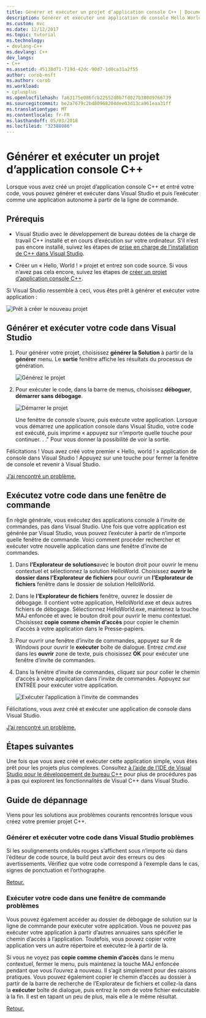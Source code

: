 ```yaml
---
title: Générer et exécuter un projet d’application console C++ | Documents Microsoft
description: Générer et exécuter une application de console Hello World dans Visual C++
ms.custom: mvc
ms.date: 12/12/2017
ms.topic: tutorial
ms.technology:
- devlang-C++
ms.devlang: C++
dev_langs:
- C++
ms.assetid: 45138d71-719d-42dc-90d7-1d0ca31a2f55
author: corob-msft
ms.author: corob
ms.workload:
- cplusplus
ms.openlocfilehash: fa63175e086fcb22552d0b7fd027b380d9766739
ms.sourcegitcommit: be2a7679c2bd80968204dee03d13ca961eaa31ff
ms.translationtype: MT
ms.contentlocale: fr-FR
ms.lasthandoff: 05/03/2018
ms.locfileid: "32388086"
---
```

# <a name="build-and-run-a-c-console-app-project"></a>Générer et exécuter un projet d’application console C++

Lorsque vous avez créé un projet d’application console C++ et entré votre code, vous pouvez générer et exécuter dans Visual Studio et puis l’exécuter comme une application autonome à partir de la ligne de commande.

## <a name="prerequisites"></a>Prérequis

- Visual Studio avec le développement de bureau dotées de la charge de travail C++ installé et en cours d’exécution sur votre ordinateur. S’il n’est pas encore installé, suivez les étapes de [prise en charge de l’installation de C++ dans Visual Studio](../build/vscpp-step-0-installation.md).

- Créer un « Hello, World ! » projet et entrez son code source. Si vous n’avez pas cela encore, suivez les étapes de [créer un projet d’application console C++](../build/vscpp-step-1-create.md).

Si Visual Studio ressemble à ceci, vous êtes prêt à générer et exécuter votre application :

   ![Prêt à créer le nouveau projet](../build/media/vscpp-ready-to-build.png "prêt à créer le nouveau projet")

## <a name="build-and-run-your-code-in-visual-studio"></a>Générer et exécuter votre code dans Visual Studio

1. Pour générer votre projet, choisissez **générer la Solution** à partir de la **générer** menu. Le **sortie** fenêtre affiche les résultats du processus de génération.

   ![Générez le projet](../build/media/vscpp-build-solution.gif "générer le projet")

1. Pour exécuter le code, dans la barre de menus, choisissez **déboguer**, **démarrer sans débogage**.

   ![Démarrer le projet](../build/media/vscpp-start-without-debugging.gif "démarrer le projet")

    Une fenêtre de console s’ouvre, puis exécute votre application. Lorsque vous démarrez une application console dans Visual Studio, votre code est exécuté, puis imprime « appuyez sur n’importe quelle touche pour continuer. . ." Pour vous donner la possibilité de voir la sortie.

Félicitations ! Vous avez créé votre premier « Hello, world ! » application de console dans Visual Studio ! Appuyez sur une touche pour fermer la fenêtre de console et revenir à Visual Studio.

[J’ai rencontré un problème.](#build-and-run-your-code-in-visual-studio-issues)

## <a name="run-your-code-in-a-command-window"></a>Exécutez votre code dans une fenêtre de commande

En règle générale, vous exécutez des applications console à l’invite de commandes, pas dans Visual Studio. Une fois que votre application est générée par Visual Studio, vous pouvez l’exécuter à partir de n’importe quelle fenêtre de commande. Voici comment procéder rechercher et exécuter votre nouvelle application dans une fenêtre d’invite de commandes.

1. Dans **l’Explorateur de solutions**avec le bouton droit pour ouvrir le menu contextuel et sélectionnez la solution HelloWorld. Choisissez **ouvrir le dossier dans l’Explorateur de fichiers** pour ouvrir un **l’Explorateur de fichiers** fenêtre dans le dossier de solution HelloWorld.

1. Dans le **l’Explorateur de fichiers** fenêtre, ouvrez le dossier de débogage. Il contient votre application, HelloWorld.exe et deux autres fichiers de débogage. Sélectionnez HelloWorld.exe, maintenez la touche MAJ enfoncée et avec le bouton droit pour ouvrir le menu contextuel. Choisissez **copie comme chemin d’accès** pour copier le chemin d’accès à votre application dans le Presse-papiers.

1. Pour ouvrir une fenêtre d’invite de commandes, appuyez sur R de Windows pour ouvrir le **exécuter** boîte de dialogue. Entrez *cmd.exe* dans les **ouvrir** zone de texte, puis choisissez **OK** pour exécuter une fenêtre d’invite de commandes.

1. Dans la fenêtre d’invite de commandes, cliquez sur pour coller le chemin d’accès à votre application dans l’invite de commandes. Appuyez sur ENTRÉE pour exécuter votre application.

   ![Exécuter l’application à l’invite de commandes](../build/media/vscpp-run-in-cmd.gif "à l’invite de commande, exécutez l’application")

Félicitations, vous avez créé et exécuter une application de console dans Visual Studio.

[J’ai rencontré un problème.](#run-your-code-in-a-command-window-issues)

## <a name="next-steps"></a>Étapes suivantes

Une fois que vous avez créé et exécuter cette application simple, vous êtes prêt pour les projets plus complexes. Consultez [à l’aide de l’IDE de Visual Studio pour le développement de bureau C++](../ide/using-the-visual-studio-ide-for-cpp-desktop-development.md) pour plus de procédures pas à pas qui explorent les fonctionnalités de Visual C++ dans Visual Studio.

## <a name="troubleshooting-guide"></a>Guide de dépannage

Viens pour les solutions aux problèmes courants rencontrés lorsque vous créez votre premier projet C++.

### <a name="build-and-run-your-code-in-visual-studio-issues"></a>Générer et exécuter votre code dans Visual Studio problèmes

Si les soulignements ondulés rouges s’affichent sous n’importe où dans l’éditeur de code source, la build peut avoir des erreurs ou des avertissements. Vérifiez que votre code correspond à l’exemple dans le cas, signes de ponctuation et l’orthographe.

[Retour.](#build-and-run-your-code-in-visual-studio)

### <a name="run-your-code-in-a-command-window-issues"></a>Exécuter votre code dans une fenêtre de commande problèmes

Vous pouvez également accéder au dossier de débogage de solution sur la ligne de commande pour exécuter votre application. Vous ne pouvez pas exécuter votre application à partir d’autres annuaires sans spécifier le chemin d’accès à l’application. Toutefois, vous pouvez copier votre application vers un autre répertoire et exécutez-le à partir de là.

Si vous ne voyez pas **copie comme chemin d’accès** dans le menu contextuel, fermer le menu, puis maintenez la touche MAJ enfoncée pendant que vous l’ouvrez à nouveau. Il s’agit simplement pour des raisons pratiques. Vous pouvez également copier le chemin d’accès au dossier à partir de la barre de recherche de l’Explorateur de fichiers et collez-la dans la **exécuter** boîte de dialogue, puis entrez le nom de votre fichier exécutable à la fin. Il est en tapant un peu de plus, mais elle a le même résultat.

[Retour.](#run-your-code-in-a-command-window)


<iframe src="" height="0" width="0" frameborder="0" name="frameTarget" />
